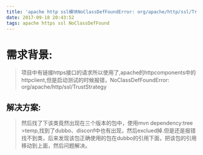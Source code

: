 ```yaml
---
title: 'apache http ssl模块NoClassDefFoundError: org/apache/http/ssl/TrustStrategy'
date: 2017-09-18 20:43:52
tags: apache https ssl NoClassDefFound
---
```

# 需求背景:
>项目中有链接https接口的请求所以使用了,apache的httpcomponents中的httpclient,但是启动测试的时候报错，NoClassDefFoundError: org/apache/http/ssl/TrustStrategy

## 解决方案:
>然后找了下该类竟然出现在三个版本的包中，使用mvn dependency:tree >temp,找到了dubbo、disconf中也有出现，然后exclued掉.但是还是报错找不到类，后来发现该包正确使用的包在dubbo的引用下面，把该包的引用移动到上面，然后问题解决。